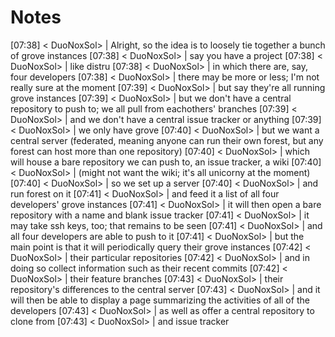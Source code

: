 
Notes
=====

[07:38] <   DuoNoxSol> | Alright, so the idea is to loosely tie together a bunch of grove instances
[07:38] <   DuoNoxSol> | say you have a project
[07:38] <   DuoNoxSol> | like distru
[07:38] <   DuoNoxSol> | in which there are, say, four developers
[07:38] <   DuoNoxSol> | there may be more or less; I'm not really sure at the moment
[07:39] <   DuoNoxSol> | but say they're all running grove instances
[07:39] <   DuoNoxSol> | but we don't have a central repository to push to; we all pull from eachothers' branches
[07:39] <   DuoNoxSol> | and we don't have a central issue tracker or anything
[07:39] <   DuoNoxSol> | we only have grove
[07:40] <   DuoNoxSol> | but we want a central server (federated, meaning anyone can run their own forest, but any forest can host more than one 
          repository)
[07:40] <   DuoNoxSol> | which will house a bare repository we can push to, an issue tracker, a wiki
[07:40] <   DuoNoxSol> | (might not want the wiki; it's all unicorny at the moment)
[07:40] <   DuoNoxSol> | so we set up a server
[07:40] <   DuoNoxSol> | and run forest on it
[07:41] <   DuoNoxSol> | and feed it a list of all four developers' grove instances
[07:41] <   DuoNoxSol> | it will then open a bare repository with a name and blank issue tracker
[07:41] <   DuoNoxSol> | it may take ssh keys, too; that remains to be seen
[07:41] <   DuoNoxSol> | and all four developers are able to push to it
[07:41] <   DuoNoxSol> | but the main point is that it will periodically query their grove instances
[07:42] <   DuoNoxSol> | their particular repositories
[07:42] <   DuoNoxSol> | and in doing so collect information such as their recent commits
[07:42] <   DuoNoxSol> | their feature branches
[07:43] <   DuoNoxSol> | their repository's differences to the central server
[07:43] <   DuoNoxSol> | and it will then be able to display a page summarizing the activities of all of the developers
[07:43] <   DuoNoxSol> | as well as offer a central repository to clone from
[07:43] <   DuoNoxSol> | and issue tracker
